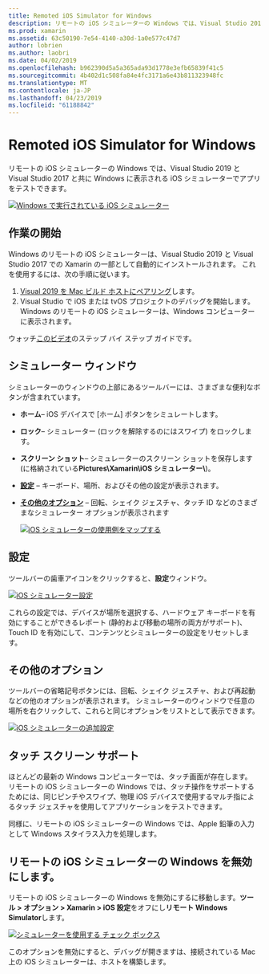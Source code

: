 ```yaml
---
title: Remoted iOS Simulator for Windows
description: リモートの iOS シミュレーターの Windows では、Visual Studio 2019 と共に Windows に表示される iOS シミュレーターでアプリをテストできます。
ms.prod: xamarin
ms.assetid: 63c50190-7e54-4140-a30d-1a0e577c47d7
author: lobrien
ms.author: laobri
ms.date: 04/02/2019
ms.openlocfilehash: b962390d5a5a365ada93d1778e3efb65839f41c5
ms.sourcegitcommit: 4b402d1c508fa84e4fc3171a6e43b811323948fc
ms.translationtype: MT
ms.contentlocale: ja-JP
ms.lasthandoff: 04/23/2019
ms.locfileid: "61188842"
---
```

# <a name="remoted-ios-simulator-for-windows"></a>Remoted iOS Simulator for Windows

リモートの iOS シミュレーターの Windows では、Visual Studio 2019 と Visual Studio 2017 と共に Windows に表示される iOS シミュレーターでアプリをテストできます。

[![Windows で実行されている iOS シミュレーター](images/hero-sml.png "Windows で実行されている iOS シミュレーター")](images/hero.png#lightbox)

## <a name="getting-started"></a>作業の開始

Windows のリモートの iOS シミュレーターは、Visual Studio 2019 と Visual Studio 2017 での Xamarin の一部として自動的にインストールされます。 これを使用するには、次の手順に従います。

1. [Visual 2019 を Mac ビルド ホストにペアリング](~/ios/get-started/installation/windows/connecting-to-mac/index.md)します。
2. Visual Studio で iOS または tvOS プロジェクトのデバッグを開始します。 Windows のリモートの iOS シミュレーターは、Windows コンピューターに表示されます。

ウォッチ[このビデオ](deploy.md)のステップ バイ ステップ ガイドです。

## <a name="simulator-window"></a>シミュレーター ウィンドウ

シミュレーターのウィンドウの上部にあるツールバーには、さまざまな便利なボタンが含まれています。

- **ホーム**– iOS デバイスで [ホーム] ボタンをシミュレートします。
- **ロック**– シミュレーター (ロックを解除するのにはスワイプ) をロックします。
- **スクリーン ショット**– シミュレーターのスクリーン ショットを保存します (に格納されている**Pictures\Xamarin\iOS シミュレーター\\**)。
- [**設定**](#settings) – キーボード、場所、およびその他の設定が表示されます。
- [**その他のオプション**](#other-options) – 回転、シェイク ジェスチャ、タッチ ID などのさまざまなシミュレーター オプションが表示されます

    [![iOS シミュレーターの使用例をマップする](images/maps-app-sml.png "iOS シミュレーターの使用例をマップします。")](images/maps-app.png#lightbox)

## <a name="settings"></a>設定

ツールバーの歯車アイコンをクリックすると、**設定**ウィンドウ。

[![iOS シミュレーター設定](images/settings-sml.png "iOS シミュレーターの設定")](images/settings.png#lightbox)

これらの設定では、デバイスが場所を選択する、ハードウェア キーボードを有効にすることができるレポート (静的および移動の場所の両方がサポート)、Touch ID を有効にして、コンテンツとシミュレーターの設定をリセットします。

## <a name="other-options"></a>その他のオプション

ツールバーの省略記号ボタンには、回転、シェイク ジェスチャ、および再起動などの他のオプションが表示されます。 シミュレーターのウィンドウで任意の場所を右クリックして、これらと同じオプションをリストとして表示できます。

[![iOS シミュレーターの追加設定](images/more-sml.png "iOS シミュレーターの追加の設定")](images/more.png#lightbox)

## <a name="touchscreen-support"></a>タッチ スクリーン サポート

ほとんどの最新の Windows コンピューターでは、タッチ画面が存在します。 リモートの iOS シミュレーターの Windows では、タッチ操作をサポートするためには、同じピンチやスワイプ、物理 iOS デバイスで使用するマルチ指によるタッチ ジェスチャを使用してアプリケーションをテストできます。

同様に、リモートの iOS シミュレーターの Windows では、Apple 鉛筆の入力として Windows スタイラス入力を処理します。

## <a name="disabling-the-remoted-ios-simulator-for-windows"></a>リモートの iOS シミュレーターの Windows を無効にします。

リモートの iOS シミュレーターの Windows を無効にするに移動します。**ツール > オプション > Xamarin > iOS 設定**をオフにし**リモート Windows Simulator**します。

[![シミュレーターを使用する チェック ボックス](images/options-sml.png "シミュレーターを使用する チェック ボックス")](images/options.png#lightbox)

このオプションを無効にすると、デバッグが開きますは、接続されている Mac 上の iOS シミュレーターは、ホストを構築します。
